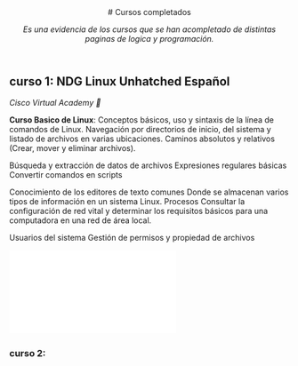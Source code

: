 <header>
# Cursos completados 

_Es una evidencia de los cursos que se han acompletado de distintas paginas de logica y programación._

</header>


## curso 1: NDG Linux Unhatched Español

_Cisco Virtual Academy :wave:_

**Curso Basico de Linux**: 
Conceptos básicos, uso y sintaxis de la línea de comandos de Linux.
Navegación por directorios de inicio, del sistema y listado de archivos en varias ubicaciones.
Caminos absolutos y relativos (Crear, mover y eliminar archivos).

Búsqueda y extracción de datos de archivos
Expresiones regulares básicas
Convertir comandos en scripts 

Conocimiento de los editores de texto comunes
Donde se almacenan varios tipos de información en un sistema Linux.
Procesos
Consultar la configuración de red vital y determinar los requisitos básicos para una computadora en una red de área local.

Usuarios del sistema
Gestión de permisos y propiedad de archivos

![linux](/NDG-Linux-Unhatc-certificate.pdf)

### curso 2:
